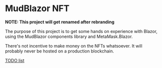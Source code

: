 # MudBlazor NFT

__NOTE: This project will get renamed after rebranding__

The purpose of this project is to get some hands on experience with Blazor, using the MudBlazor components library and MetaMask.Blazor.

There's not incentive to make money on the NFTs whatsoever. It will probably never be hosted on a production blockchain.

[TODO list](TODO.md)